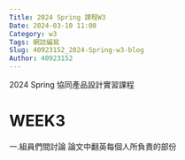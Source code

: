 ```yaml
---
Title: 2024 Spring 課程W3
Date: 2024-03-10 11:00
Category: w3
Tags: 網誌編寫
Slug: 40923152_2024-Spring-w3-blog
Author: 40923152
---
```



2024 Spring 協同產品設計實習課程

<!-- PELICAN_END_SUMMARY -->

# WEEK3
一.組員們間討論 論文中翻英每個人所負責的部份

